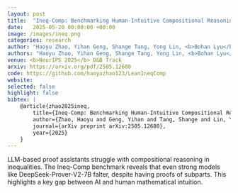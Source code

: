 ```yaml
---
layout: post
title:  "Ineq-Comp: Benchmarking Human-Intuitive Compositional Reasoning in Automated Theorem Proving on Inequalities"
date:   2025-05-20 00:00:00 +00:00
image: /images/ineq.png
categories: research
author: "Haoyu Zhao, Yihan Geng, Shange Tang, Yong Lin, <b>Bohan Lyu</b>, Hongzhou Lin, Chi Jin, Sanjeev Arora"
authors: "Haoyu Zhao, Yihan Geng, Shange Tang, Yong Lin, <b>Bohan Lyu</b>, Hongzhou Lin, Chi Jin, Sanjeev Arora"
venue: <b>NeurIPS 2025</b> D&B Track
arxiv: https://arxiv.org/pdf/2505.12680
code: https://github.com/haoyuzhao123/LeanIneqComp
website: 
selected: false
highlight: false
bibtex: |
    @article{zhao2025ineq,
        title={Ineq-Comp: Benchmarking Human-Intuitive Compositional Reasoning in Automated Theorem Proving on Inequalities},
        author={Zhao, Haoyu and Geng, Yihan and Tang, Shange and Lin, Yong and Lyu, Bohan and Lin, Hongzhou and Jin, Chi and Arora, Sanjeev},
        journal={arXiv preprint arXiv:2505.12680},
        year={2025}
    }
---
```

LLM-based proof assistants struggle with compositional reasoning in inequalities. The Ineq-Comp benchmark reveals that even strong models like DeepSeek-Prover-V2-7B falter, despite having proofs of subparts. This highlights a key gap between AI and human mathematical intuition.